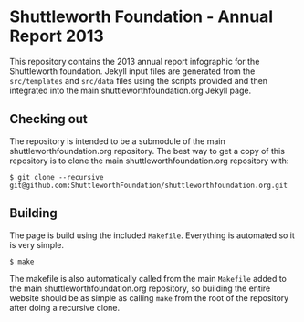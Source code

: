 Shuttleworth Foundation - Annual Report 2013
============================================

This repository contains the 2013 annual report infographic for the
Shuttleworth foundation. Jekyll input files are generated from the
`src/templates` and `src/data` files using the scripts provided and then
integrated into the main shuttleworthfoundation.org Jekyll page.

Checking out
------------

The repository is intended to be a submodule of the main
shuttleworthfoundation.org repository. The best way to get a copy of
this repository is to clone the main shuttleworthfoundation.org
repository with:

```shell
$ git clone --recursive git@github.com:ShuttleworthFoundation/shuttleworthfoundation.org.git
```

Building
--------

The page is build using the included `Makefile`. Everything is
automated so it is very simple.

```shell  
$ make
```

The makefile is also automatically called from the main `Makefile`
added to the main shuttleworthfoundation.org repository, so building
the entire website should be as simple as calling `make` from the
root of the repository after doing a recursive clone.
